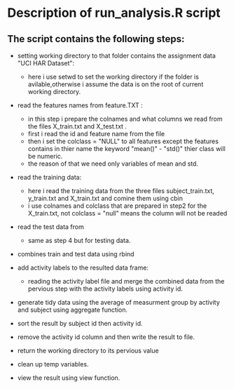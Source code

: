 # Description of run_analysis.R script
## The script contains the following steps:
- setting working directory to that folder contains the assignment data "UCI HAR Dataset":

  - here i use setwd to set the working directory if the folder is avilable,otherwise i assume the data is on the root of current working directory.
	
- read the features names from feature.TXT :
  - in this step i prepare the colnames and what columns we read from the files X_train.txt and X_test.txt .
  - first i read the id and feature name from the file
  - then i set the colclass = "NULL" to all features except the features contains in thier name the keyword "mean()" - "std()" thier class will be numeric.
  - the reason of that we need only variables of mean and std.
- read the training data:
  - here i read the training data  from the three files subject_train.txt, y_train.txt and X_train.txt and comine them using cbin
  - i use colnames and colclass that are prepared in step2 for the X_train.txt, not colclass = "null" means the column will not be readed
- read the test data from 
  - same as step 4 but for testing data.
- combines train and test data using rbind
- add activity labels to the resulted data frame:
  - reading the activity label file and merge the combined data from the pervious step with the activity labels using activity id.
- generate tidy data using the average of measurment group by activity and subject using aggregate function.
- sort the result by subject id then activity id.
- remove the activity id column and then write the result to file.
- return the working directory to its pervious value
- clean up temp variables.
- view the result using view function.


